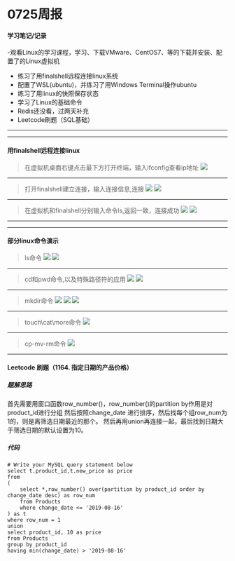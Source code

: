 # 0725周报

#### 学习笔记/记录
-观看Linux的学习课程，学习、下载VMware、CentOS7、等的下载并安装、配置了的Linux虚拟机
- 练习了用finalshell远程连接linux系统
- 配置了WSL(ubuntu)，并练习了用Windows Terminal操作ubuntu
- 练习了用linux的快照保存状态
- 学习了Linux的基础命令
- Redis还没看，过两天补充
- Leetcode刷题（SQL基础）
---
---
#### 用finalshell远程连接linux
> 在虚拟机桌面右键点击最下方打开终端，输入ifconfig查看ip地址
>![](png/查看ip.png)

---

>打开finalshell建立连接，输入连接信息,连接
> ![](png/建立连接.png)
> ![](png/输入ip.png)
---

>在虚拟机和finalshell分别输入命令ls,返回一致，连接成功
> ![](png/查看ls1.png)
> ![](png/查看ls2.png)
---
---
#### 部分linux命令演示
> ls命令
>![](png/ls1.png)
>![](png/ls2.png)
---

> cd和pwd命令,以及特殊路径符的应用
> ![](png/cd.png)
> ![](png/cd2.png)
---

> mkdir命令
> ![](png/m1.png)
> ![](png/m2.png)
> ![](png/m3.png)
---

> touch\cat\more命令
> ![](png/tcm.png)
---

> cp-mv-rm命令
> ![](png/cmr.png)
---
#### Leetcode 刷题（1164. 指定日期的产品价格）
##### 题解思路
首先需要用窗口函数row_number()，row_number()的partition by作用是对product_id进行分组 然后按照change_date 进行排序，然后找每个组row_num为1的，则是离筛选日期最近的那个。
然后再用union再连接一起，最后找到日期大于筛选日期的默认设置为10。
##### 代码
```mysql
# Write your MySQL query statement below
select t.product_id,t.new_price as price
from 
(
    select *,row_number() over(partition by product_id order by change_date desc) as row_num
    from Products
    where change_date <= '2019-08-16'
) as t
where row_num = 1
union 
select product_id, 10 as price
from Products
group by product_id
having min(change_date) > '2019-08-16'
```